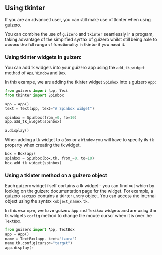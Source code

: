 ## Using tkinter

If you are an advanced user, you can still make use of tkinter when using guizero.

You can combine the use of `guizero` and `tkinter` seamlessly in a program, taking advantage of the simplified syntax of guizero whilst still being able to access the full range of functionality in tkinter if you need it.

### Using tkinter widgets in guizero

You can add tk widgets into your guizero app using the `add_tk_widget` method of `App`, `Window` and `Box`.

In this example, we are adding the tkinter widget `Spinbox` into a guizero `App`:

```python
from guizero import App, Text
from tkinter import Spinbox

app = App()
text = Text(app, text="A Spinbox widget")

spinbox = Spinbox(from_=0, to=10)
app.add_tk_widget(spinbox)

a.display()
```

When adding a tk widget to a `Box` or a `Window` you will have to specify its `tk` property when creating the tk widget.

```python
box = Box(app)
spinbox = Spinbox(box.tk, from_=0, to=10)
box.add_tk_widget(spinbox)
```

### Using a tkinter method on a guizero object

Each guizero widget itself contains a tk widget - you can find out which by looking on the guizero documentation page for the widget. For example, a guizero `TextBox` contains a tkinter `Entry` object. You can access the internal object using the syntax `<object_name>.tk`.

In this example, we have guizero `App` and `TextBox` widgets and are using the tk widgets `config` method to change the mouse cursor when it is over the `TextBox`.

```python
from guizero import App, TextBox
app = App()
name = TextBox(app, text="Laura")
name.tk.config(cursor="target") 
app.display()
```
